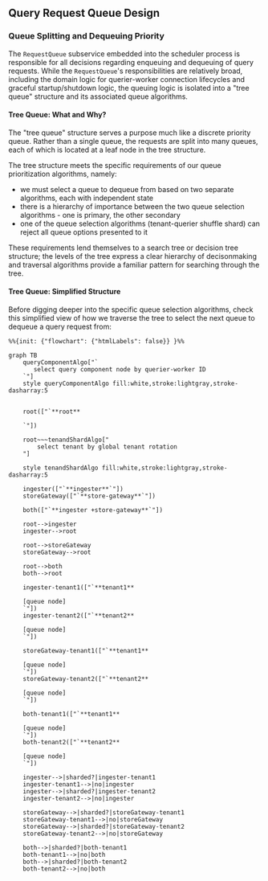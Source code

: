 ## Query Request Queue Design

### Queue Splitting and Dequeuing Priority

The `RequestQueue` subservice embedded into the scheduler process is responsible for
all decisions regarding enqueuing and dequeuing of query requests.
While the `RequestQueue`'s responsibilities are relatively broad, including the domain logic for
querier-worker connection lifecycles and graceful startup/shutdown logic,
the queuing logic is isolated into a "tree queue" structure and its associated queue algorithms.


#### Tree Queue: What and Why?

The "tree queue" structure serves a purpose much like a discrete priority queue.
Rather than a single queue, the requests are split into many queues,
each of which is located at a leaf node in the tree structure.


The tree structure meets the specific requirements of our queue prioritization algorithms, namely:

* we must select a queue to dequeue from based on two separate algorithms, each with independent state
* there is a hierarchy of importance between the two queue selection algorithms - one is primary, the other secondary
* one of the queue selection algorithms (tenant-querier shuffle shard) can reject all queue options presented to it

These requirements lend themselves to a search tree or decision tree structure;
the levels of the tree express a clear hierarchy of decisonmaking
and traversal algorithms provide a familiar pattern for searching through the tree.

#### Tree Queue: Simplified Structure

Before digging deeper into the specific queue selection algorithms,
check this simplified view of how we traverse the tree to select the next queue to dequeue a query request from:

```mermaid
%%{init: {"flowchart": {"htmlLabels": false}} }%%

graph TB
    queryComponentAlgo["`
       select query component node by querier-worker ID
    `"]
    style queryComponentAlgo fill:white,stroke:lightgray,stroke-dasharray:5


    root(["`**root**

    `"])

    root~~~tenandShardAlgo["
        select tenant by global tenant rotation
    "]

    style tenandShardAlgo fill:white,stroke:lightgray,stroke-dasharray:5

    ingester(["`**ingester**`"])
    storeGateway(["`**store-gateway**`"])

    both(["`**ingester +store-gateway**`"])

    root-->ingester
    ingester-->root

    root-->storeGateway
    storeGateway-->root

    root-->both
    both-->root

    ingester-tenant1(["`**tenant1**

    [queue node]
    `"])
    ingester-tenant2(["`**tenant2**

    [queue node]
    `"])

    storeGateway-tenant1(["`**tenant1**

    [queue node]
    `"])
    storeGateway-tenant2(["`**tenant2**

    [queue node]
    `"])

    both-tenant1(["`**tenant1**

    [queue node]
    `"])
    both-tenant2(["`**tenant2**

    [queue node]
    `"])

    ingester-->|sharded?|ingester-tenant1
    ingester-tenant1-->|no|ingester
    ingester-->|sharded?|ingester-tenant2
    ingester-tenant2-->|no|ingester

    storeGateway-->|sharded?|storeGateway-tenant1
    storeGateway-tenant1-->|no|storeGateway
    storeGateway-->|sharded?|storeGateway-tenant2
    storeGateway-tenant2-->|no|storeGateway

    both-->|sharded?|both-tenant1
    both-tenant1-->|no|both
    both-->|sharded?|both-tenant2
    both-tenant2-->|no|both

```
